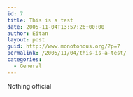 ```yaml
---
id: 7
title: This is a test
date: 2005-11-04T13:57:26+00:00
author: Eitan
layout: post
guid: http://www.monotonous.org/?p=7
permalink: /2005/11/04/this-is-a-test/
categories:
  - General
---
```

Nothing official